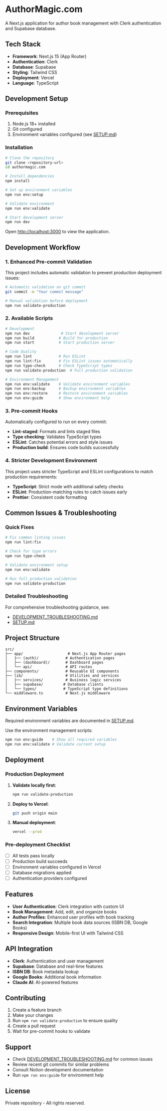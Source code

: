 # AuthorMagic.com

A Next.js application for author book management with Clerk authentication and Supabase database.

## Tech Stack

- **Framework**: Next.js 15 (App Router)
- **Authentication**: Clerk
- **Database**: Supabase
- **Styling**: Tailwind CSS
- **Deployment**: Vercel
- **Language**: TypeScript

## Development Setup

### Prerequisites

1. Node.js 18+ installed
2. Git configured
3. Environment variables configured (see [SETUP.md](SETUP.md))

### Installation

```bash
# Clone the repository
git clone <repository-url>
cd authormagic.com

# Install dependencies
npm install

# Set up environment variables
npm run env:setup

# Validate environment
npm run env:validate

# Start development server
npm run dev
```

Open [http://localhost:3000](http://localhost:3000) to view the application.

## Development Workflow

### 1. **Enhanced Pre-commit Validation**

This project includes automatic validation to prevent production deployment issues:

```bash
# Automatic validation on git commit
git commit -m "Your commit message"

# Manual validation before deployment
npm run validate-production
```

### 2. **Available Scripts**

```bash
# Development
npm run dev              # Start development server
npm run build           # Build for production
npm run start           # Start production server

# Code Quality
npm run lint            # Run ESLint
npm run lint:fix        # Fix ESLint issues automatically
npm run type-check      # Check TypeScript types
npm run validate-production  # Full production validation

# Environment Management
npm run env:validate    # Validate environment variables
npm run env:backup      # Backup environment variables
npm run env:restore     # Restore environment variables
npm run env:guide       # Show environment help
```

### 3. **Pre-commit Hooks**

Automatically configured to run on every commit:

- **Lint-staged**: Formats and lints staged files
- **Type checking**: Validates TypeScript types
- **ESLint**: Catches potential errors and style issues
- **Production build**: Ensures code builds successfully

### 4. **Stricter Development Environment**

This project uses stricter TypeScript and ESLint configurations to match production requirements:

- **TypeScript**: Strict mode with additional safety checks
- **ESLint**: Production-matching rules to catch issues early
- **Prettier**: Consistent code formatting

## Common Issues & Troubleshooting

### Quick Fixes

```bash
# Fix common linting issues
npm run lint:fix

# Check for type errors
npm run type-check

# Validate environment setup
npm run env:validate

# Run full production validation
npm run validate-production
```

### Detailed Troubleshooting

For comprehensive troubleshooting guidance, see:

- [DEVELOPMENT_TROUBLESHOOTING.md](DEVELOPMENT_TROUBLESHOOTING.md)
- [SETUP.md](SETUP.md)

## Project Structure

```
src/
├── app/                    # Next.js App Router pages
│   ├── (auth)/            # Authentication pages
│   ├── (dashboard)/       # Dashboard pages
│   └── api/               # API routes
├── components/            # Reusable UI components
├── lib/                   # Utilities and services
│   ├── services/          # Business logic services
│   ├── supabase/         # Database clients
│   └── types/            # TypeScript type definitions
└── middleware.ts          # Next.js middleware
```

## Environment Variables

Required environment variables are documented in [SETUP.md](SETUP.md).

Use the environment management scripts:

```bash
npm run env:guide    # Show all required variables
npm run env:validate # Validate current setup
```

## Deployment

### Production Deployment

1. **Validate locally first**:

   ```bash
   npm run validate-production
   ```

2. **Deploy to Vercel**:

   ```bash
   git push origin main
   ```

3. **Manual deployment**:
   ```bash
   vercel --prod
   ```

### Pre-deployment Checklist

- [ ] All tests pass locally
- [ ] Production build succeeds
- [ ] Environment variables configured in Vercel
- [ ] Database migrations applied
- [ ] Authentication providers configured

## Features

- **User Authentication**: Clerk integration with custom UI
- **Book Management**: Add, edit, and organize books
- **Author Profiles**: Enhanced user profiles with book tracking
- **Search Integration**: Multiple book data sources (ISBN DB, Google Books)
- **Responsive Design**: Mobile-first UI with Tailwind CSS

## API Integration

- **Clerk**: Authentication and user management
- **Supabase**: Database and real-time features
- **ISBN DB**: Book metadata lookup
- **Google Books**: Additional book information
- **Claude AI**: AI-powered features

## Contributing

1. Create a feature branch
2. Make your changes
3. Run `npm run validate-production` to ensure quality
4. Create a pull request
5. Wait for pre-commit hooks to validate

## Support

- Check [DEVELOPMENT_TROUBLESHOOTING.md](DEVELOPMENT_TROUBLESHOOTING.md) for common issues
- Review recent git commits for similar problems
- Consult Notion development documentation
- Run `npm run env:guide` for environment help

## License

Private repository - All rights reserved.
